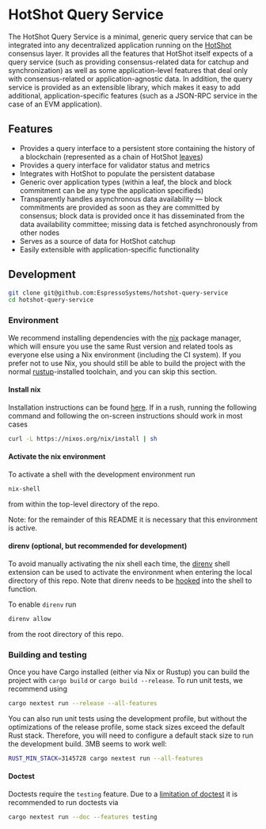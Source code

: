 <!--
 ~ Copyright (c) 2022 Espresso Systems (espressosys.com)
 ~ This file is part of the HotShot Query Service library.
 ~
 ~ This program is free software: you can redistribute it and/or modify it under the terms of the GNU
 ~ General Public License as published by the Free Software Foundation, either version 3 of the
 ~ License, or (at your option) any later version.
 ~ This program is distributed in the hope that it will be useful, but WITHOUT ANY WARRANTY; without
 ~ even the implied warranty of MERCHANTABILITY or FITNESS FOR A PARTICULAR PURPOSE. See the GNU
 ~ General Public License for more details.
 ~ You should have received a copy of the GNU General Public License along with this program. If not,
 ~ see <https://www.gnu.org/licenses/>.
 -->

# HotShot Query Service

The HotShot Query Service is a minimal, generic query service that can be integrated into any
decentralized application running on the [HotShot](https://github.com/EspressoSystems/HotShot)
consensus layer. It provides all the features that HotShot itself expects of a query service (such
as providing consensus-related data for catchup and synchronization) as well as some
application-level features that deal only with consensus-related or application-agnostic data. In
addition, the query service is provided as an extensible library, which makes it easy to add
additional, application-specific features (such as a JSON-RPC service in the case of an EVM
application).

## Features

- Provides a query interface to a persistent store containing the history of a blockchain
  (represented as a chain of HotShot
  [leaves](https://hotshot.docs.espressosys.com/hotshot_types/data/struct.Leaf.html))
- Provides a query interface for validator status and metrics
- Integrates with HotShot to populate the persistent database
- Generic over application types (within a leaf, the block and block commitment can be any type the
  application specifieds)
- Transparently handles asynchronous data availability &mdash; block commitments are provided as
  soon as they are committed by consensus; block data is provided once it has disseminated from the
  data availability committee; missing data is fetched asynchronously from other nodes
- Serves as a source of data for HotShot catchup
- Easily extensible with application-specific functionality

## Development

```bash
git clone git@github.com:EspressoSystems/hotshot-query-service
cd hotshot-query-service
```

### Environment

We recommend installing dependencies with the [nix](https://nixos.org) package manager, which will
ensure you use the same Rust version and related tools as everyone else using a Nix environment
(including the CI system). If you prefer not to use Nix, you should still be able to build the
project with the normal [rustup](https://rustup.rs)-installed toolchain, and you can skip this
section.

#### Install nix

Installation instructions can be found [here](https://nixos.org/download.html). If in a rush,
running the following command and following the on-screen instructions should work in most cases

```bash
curl -L https://nixos.org/nix/install | sh
```

#### Activate the nix environment

To activate a shell with the development environment run

```bash
nix-shell
```

from within the top-level directory of the repo.

Note: for the remainder of this README it is necessary that this environment is active.

#### direnv (optional, but recommended for development)

To avoid manually activating the nix shell each time, the [direnv](https://direnv.net/) shell
extension can be used to activate the environment when entering the local directory of this repo.
Note that direnv needs to be [hooked](https://direnv.net/docs/hook.html) into the shell to function.

To enable `direnv` run

```bash
direnv allow
```

from the root directory of this repo.

### Building and testing

Once you have Cargo installed (either via Nix or Rustup) you can build the project with
`cargo build` or `cargo build --release`. To run unit tests, we recommend using

```bash
cargo nextest run --release --all-features
```

You can also run unit tests using the development profile, but without the optimizations of the
release profile, some stack sizes exceed the default Rust stack. Therefore, you will need to
configure a default stack size to run the development build. 3MB seems to work well:

```bash
RUST_MIN_STACK=3145728 cargo nextest run --all-features
```

#### Doctest

Doctests require the `testing` feature. Due to a [limitation of doctest](https://stackoverflow.com/a/55727482) it is recommended to run doctests via

```bash
cargo nextest run --doc --features testing
```
